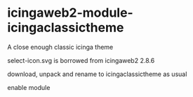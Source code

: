 # icingaweb2-module-icingaclassictheme
A close enough classic icinga theme

select-icon.svg is borrowed from icingaweb2 2.8.6

download, unpack and rename to icingaclassictheme as usual

enable module

